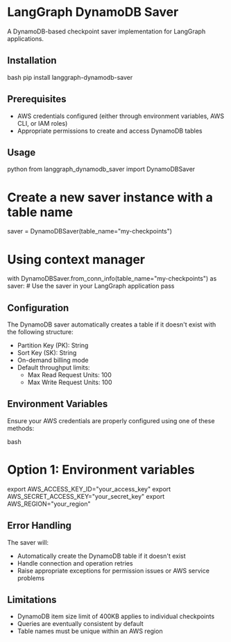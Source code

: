 # LangGraph DynamoDB Saver

A DynamoDB-based checkpoint saver implementation for LangGraph applications.

## Installation

bash
pip install langgraph-dynamodb-saver


## Prerequisites

- AWS credentials configured (either through environment variables, AWS CLI, or IAM roles)
- Appropriate permissions to create and access DynamoDB tables

## Usage

python
from langgraph_dynamodb_saver import DynamoDBSaver

# Create a new saver instance with a table name
saver = DynamoDBSaver(table_name="my-checkpoints")

# Using context manager
with DynamoDBSaver.from_conn_info(table_name="my-checkpoints") as saver:
    # Use the saver in your LangGraph application
    pass


## Configuration

The DynamoDB saver automatically creates a table if it doesn't exist with the following structure:

- Partition Key (PK): String
- Sort Key (SK): String
- On-demand billing mode
- Default throughput limits:
  - Max Read Request Units: 100
  - Max Write Request Units: 100

## Environment Variables

Ensure your AWS credentials are properly configured using one of these methods:

bash
# Option 1: Environment variables
export AWS_ACCESS_KEY_ID="your_access_key"
export AWS_SECRET_ACCESS_KEY="your_secret_key"
export AWS_REGION="your_region"

## Error Handling

The saver will:
- Automatically create the DynamoDB table if it doesn't exist
- Handle connection and operation retries
- Raise appropriate exceptions for permission issues or AWS service problems

## Limitations

- DynamoDB item size limit of 400KB applies to individual checkpoints
- Queries are eventually consistent by default
- Table names must be unique within an AWS region

